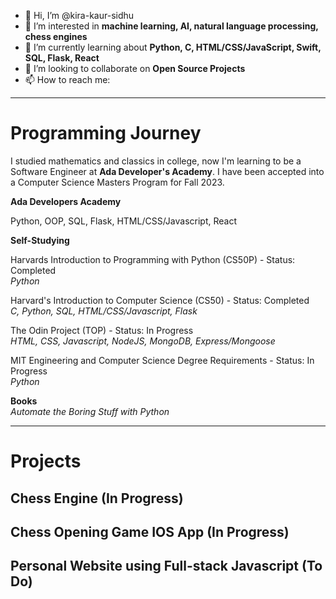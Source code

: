 - 👋 Hi, I’m @kira-kaur-sidhu
- 👀 I’m interested in **machine learning, AI, natural language processing, chess engines**
- 🌱 I’m currently learning about **Python, C, HTML/CSS/JavaScript, Swift, SQL, Flask, React**
- 💞️ I’m looking to collaborate on **Open Source Projects**
- 📫 How to reach me: 

<!---
kira-kaur-sidhu/kira-kaur-sidhu is a ✨ special ✨ repository because its `README.md` (this file) appears on your GitHub profile.
You can click the Preview link to take a look at your changes.
--->
---
# Programming Journey
I studied mathematics and classics in college, now I'm learning to be a Software Engineer at **Ada Developer's Academy**. I have been accepted into a Computer Science Masters Program for Fall 2023.

**Ada Developers Academy**

Python, OOP, SQL, Flask, HTML/CSS/Javascript, React <br />

**Self-Studying**

Harvards Introduction to Programming with Python (CS50P) - Status: Completed  <br />
*Python*

Harvard's Introduction to Computer Science (CS50) - Status: Completed  <br />
*C, Python, SQL, HTML/CSS/Javascript, Flask*

The Odin Project (TOP) - Status: In Progress  <br />
*HTML, CSS, Javascript, NodeJS, MongoDB, Express/Mongoose*

MIT Engineering and Computer Science Degree Requirements - Status: In Progress  <br />
*Python*

**Books** <br />
*Automate the Boring Stuff with Python*

---
# Projects
## Chess Engine (In Progress)

## Chess Opening Game IOS App (In Progress)

## Personal Website using Full-stack Javascript (To Do)
